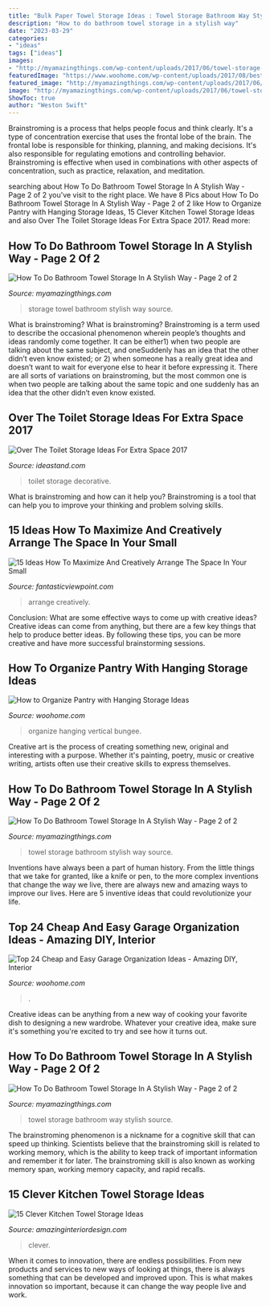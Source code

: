 ```yaml
---
title: "Bulk Paper Towel Storage Ideas : Towel Storage Bathroom Way Stylish Source"
description: "How to do bathroom towel storage in a stylish way"
date: "2023-03-29"
categories:
- "ideas"
tags: ["ideas"]
images:
- "http://myamazingthings.com/wp-content/uploads/2017/06/towel-storage-2-1.jpg"
featuredImage: "https://www.woohome.com/wp-content/uploads/2017/08/best-garage-storage-ideas-1-2.jpg"
featured_image: "http://myamazingthings.com/wp-content/uploads/2017/06/towel-storage-1-1.jpg"
image: "http://myamazingthings.com/wp-content/uploads/2017/06/towel-storage-2-1.jpg"
ShowToc: true
author: "Weston Swift"
---
```



Brainstroming is a process that helps people focus and think clearly. It's a type of concentration exercise that uses the frontal lobe of the brain. The frontal lobe is responsible for thinking, planning, and making decisions. It's also responsible for regulating emotions and controlling behavior. Brainstroming is effective when used in combinations with other aspects of concentration, such as practice, relaxation, and meditation.

	

		
searching about How To Do Bathroom Towel Storage In A Stylish Way - Page 2 of 2 you've visit to the right place. We have 8 Pics about How To Do Bathroom Towel Storage In A Stylish Way - Page 2 of 2 like How to Organize Pantry with Hanging Storage Ideas, 15 Clever Kitchen Towel Storage Ideas and also Over The Toilet Storage Ideas For Extra Space 2017. Read more:
		
    
## How To Do Bathroom Towel Storage In A Stylish Way - Page 2 Of 2

<img loading=lazy src="http://myamazingthings.com/wp-content/uploads/2017/06/towel-storage-6.jpg" onerror="this.onerror=null;this.src='https://tse4.mm.bing.net/th?id=OIP.xEqLoaLlHp86ZksMkWQGjAHaLH&amp;pid=15.1';" alt="How To Do Bathroom Towel Storage In A Stylish Way - Page 2 of 2">

_Source: myamazingthings.com_

>storage towel bathroom stylish way source. 

	

What is brainstroming?
What is brainstroming? Brainstroming is a term used to describe the occasional phenomenon wherein people’s thoughts and ideas randomly come together. It can be either1) when two people are talking about the same subject, and oneSuddenly has an idea that the other didn’t even know existed; or 2) when someone has a really great idea and doesn’t want to wait for everyone else to hear it before expressing it. There are all sorts of variations on brainstroming, but the most common one is when two people are talking about the same topic and one suddenly has an idea that the other didn’t even know existed.

    
## Over The Toilet Storage Ideas For Extra Space 2017

<img loading=lazy src="http://ideastand.com/wp-content/uploads/2016/10/over-the-toilet-storage/10-over-the-toilet-storage-ideas.jpg" onerror="this.onerror=null;this.src='https://tse4.mm.bing.net/th?id=OIP.O4yO1RGIfKgwGnCat4P7LAHaJ6&amp;pid=15.1';" alt="Over The Toilet Storage Ideas For Extra Space 2017">

_Source: ideastand.com_

>toilet storage decorative. 

	

What is brainstroming and how can it help you?
Brainstroming is a tool that can help you to improve your thinking and problem solving skills.

    
## 15 Ideas How To Maximize And Creatively Arrange The Space In Your Small

<img loading=lazy src="http://www.fantasticviewpoint.com/wp-content/uploads/2015/11/Lavish-Kitchen-Design-Presented-with-Creative-Kitchen-Storage-Ideas-in-the-Form-of-Drawer-Implemented-with-Roller-for-Tissue-and-Towel-634x963.jpg" onerror="this.onerror=null;this.src='https://tse4.mm.bing.net/th?id=OIP.6zfiYRydvfKeVxlNrTtrTwHaLP&amp;pid=15.1';" alt="15 Ideas How To Maximize And Creatively Arrange The Space In Your Small">

_Source: fantasticviewpoint.com_

>arrange creatively. 

	

Conclusion: What are some effective ways to come up with creative ideas?
Creative ideas can come from anything, but there are a few key things that help to produce better ideas. By following these tips, you can be more creative and have more successful brainstorming sessions.

    
## How To Organize Pantry With Hanging Storage Ideas

<img loading=lazy src="http://www.woohome.com/wp-content/uploads/2020/02/01-pantry-wall-paper-towels-storage.jpg" onerror="this.onerror=null;this.src='https://tse3.mm.bing.net/th?id=OIP.L0dd-PBlxubOZdCcKXELjgHaOd&amp;pid=15.1';" alt="How to Organize Pantry with Hanging Storage Ideas">

_Source: woohome.com_

>organize hanging vertical bungee. 

	

Creative art is the process of creating something new, original and interesting with a purpose. Whether it's painting, poetry, music or creative writing, artists often use their creative skills to express themselves.

    
## How To Do Bathroom Towel Storage In A Stylish Way - Page 2 Of 2

<img loading=lazy src="http://myamazingthings.com/wp-content/uploads/2017/06/towel-storage-1-1.jpg" onerror="this.onerror=null;this.src='https://tse4.mm.bing.net/th?id=OIP.TKUIHUPtN4CmSCZbT_r7rwHaK4&amp;pid=15.1';" alt="How To Do Bathroom Towel Storage In A Stylish Way - Page 2 of 2">

_Source: myamazingthings.com_

>towel storage bathroom stylish way source. 

	

Inventions have always been a part of human history. From the little things that we take for granted, like a knife or pen, to the more complex inventions that change the way we live, there are always new and amazing ways to improve our lives. Here are 5 inventive ideas that could revolutionize your life.

    
## Top 24 Cheap And Easy Garage Organization Ideas - Amazing DIY, Interior

<img loading=lazy src="https://www.woohome.com/wp-content/uploads/2017/08/best-garage-storage-ideas-1-2.jpg" onerror="this.onerror=null;this.src='https://tse4.mm.bing.net/th?id=OIP.nHRX2BcPcO3NGtngM7KCzAHaJ4&amp;pid=15.1';" alt="Top 24 Cheap and Easy Garage Organization Ideas - Amazing DIY, Interior">

_Source: woohome.com_

>. 

	

Creative ideas can be anything from a new way of cooking your favorite dish to designing a new wardrobe. Whatever your creative idea, make sure it's something you're excited to try and see how it turns out.

    
## How To Do Bathroom Towel Storage In A Stylish Way - Page 2 Of 2

<img loading=lazy src="http://myamazingthings.com/wp-content/uploads/2017/06/towel-storage-2-1.jpg" onerror="this.onerror=null;this.src='https://tse4.mm.bing.net/th?id=OIP.tZPIJkF8pViRugbObNLUQAHaJ3&amp;pid=15.1';" alt="How To Do Bathroom Towel Storage In A Stylish Way - Page 2 of 2">

_Source: myamazingthings.com_

>towel storage bathroom way stylish source. 

	

The brainstroming phenomenon is a nickname for a cognitive skill that can speed up thinking. Scientists believe that the brainstroming skill is related to working memory, which is the ability to keep track of important information and remember it for later. The brainstroming skill is also known as working memory span, working memory capacity, and rapid recalls.

    
## 15 Clever Kitchen Towel Storage Ideas

<img loading=lazy src="http://www.amazinginteriordesign.com/wp-content/uploads/2016/12/15-clever-kitchen-towel-storage-ideas-7.jpg" onerror="this.onerror=null;this.src='https://tse2.mm.bing.net/th?id=OIP.YDo-e0mn-MIiW_gKKtuQLwHaKR&amp;pid=15.1';" alt="15 Clever Kitchen Towel Storage Ideas">

_Source: amazinginteriordesign.com_

>clever. 

	

When it comes to innovation, there are endless possibilities. From new products and services to new ways of looking at things, there is always something that can be developed and improved upon. This is what makes innovation so important, because it can change the way people live and work.

